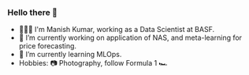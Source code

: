 ### Hello there 👋

<!--
**mkumar73/mkumar73** is a ✨ _special_ ✨ repository because its `README.md` (this file) appears on your GitHub profile.

Here are some ideas to get you started:

- 🔭 I’m currently working on ...
- 🌱 I’m currently learning ...
- 👯 I’m looking to collaborate on ...
- 🤔 I’m looking for help with ...
- 💬 Ask me about ...
- 📫 How to reach me: ...
- 😄 Pronouns: ...
- ⚡ Fun fact: ...
-->

- 👨🏻‍💻 I'm Manish Kumar, working as a Data Scientist at BASF. 
- 🔭 I’m currently working on application of NAS, and meta-learning for price forecasting.
- 🌱 I’m currently learning MLOps.
- Hobbies: 📷 Photography, follow Formula 1 🏎 
